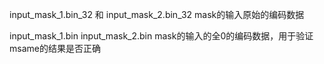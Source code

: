 input_mask_1.bin_32 和 input_mask_2.bin_32   mask的输入原始的编码数据

input_mask_1.bin   input_mask_2.bin   mask的输入的全0的编码数据，用于验证msame的结果是否正确